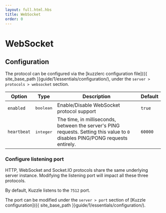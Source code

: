 ```yaml
---
layout: full.html.hbs
title: WebSocket
order: 0
---
```

# WebSocket

## Configuration

The protocol can be configured via the [kuzzlerc configuration file]({{ site_base_path }}guide/1/essentials/configuration/), under the ``server > protocols > websocket`` section.

| Option | Type | Description | Default |
|---|---|---|---|
| ``enabled`` | <pre>boolean</pre> | Enable/Disable WebSocket protocol support | ``true`` |
| ``heartbeat`` | <pre>integer</pre> | The time, in milliseconds, between the server's PING requests. Setting this value to ``0`` disables PING/PONG requests entirely. | ``60000`` |

### Configure listening port

<div class="alert alert-warning">
HTTP, WebSocket and Socket.IO protocols share the same underlying server instance. Modifying the listening port will impact all these three protocols.
</div>

By default, Kuzzle listens to the ``7512`` port.

The port can be modified under the ``server > port`` section of [Kuzzle configuration]({{ site_base_path }}guide/1/essentials/configuration/).
